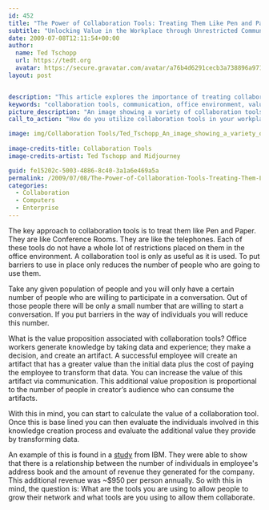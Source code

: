 ```yaml
---
id: 452
title: "The Power of Collaboration Tools: Treating Them Like Pen and Paper"
subtitle: "Unlocking Value in the Workplace through Unrestricted Communication"
date: 2009-07-08T12:11:54+00:00
author:
  name: Ted Tschopp
  url: https://tedt.org
  avatar: https://secure.gravatar.com/avatar/a76b4d6291cecb3a738896a971bfb903?s=512&d=mp&r=g
layout: post


description: "This article explores the importance of treating collaboration tools with the same unrestricted access as conventional office utilities like pens, papers, or telephones. By avoiding barriers and encouraging free use, collaboration tools can significantly enhance the value of knowledge generated by employees and contribute to the overall success of a business."
keywords: "collaboration tools, communication, office environment, value proposition, knowledge creation, employee engagement, network growth, IBM study, revenue generation"
picture_description: "An image showing a variety of collaboration tools such as pens, paper, telephones, and modern digital platforms, representing the seamless integration of traditional and modern means of communication in a thriving office environment."
call_to_action: "How do you utilize collaboration tools in your workplace? Share your thoughts and experiences in the comments below. Let’s explore together how we can break down barriers and create more value through effective collaboration."

image: img/Collaboration Tools/Ted_Tschopp_An_image_showing_a_variety_of_collaboration_tools_s.jpg
  
image-credits-title: Collaboration Tools
image-credits-artist: Ted Tschopp and Midjourney

guid: fe15202c-5003-4886-8c40-3a1a6e469a5a
permalink: /2009/07/08/The-Power-of-Collaboration-Tools-Treating-Them-Like-Pen-and-Paper/
categories:
  - Collaboration
  - Computers
  - Enterprise
---
```

The key approach to collaboration tools is to treat them like Pen and Paper. They are like Conference Rooms. They are like the telephones. Each of these tools do not have a whole lot of restrictions placed on them in the office environment. A collaboration tool is only as useful as it is used. To put barriers to use in place only reduces the number of people who are going to use them.

Take any given population of people and you will only have a certain number of people who are willing to participate in a conversation. Out of those people there will be only a small number that are willing to start a conversation. If you put barriers in the way of individuals you will reduce this number.

What is the value proposition associated with collaboration tools? Office workers generate knowledge by taking data and experience; they make a decision, and create an artifact. A successful employee will create an artifact that has a greater value than the initial data plus the cost of paying the employee to transform that data. You can increase the value of this artifact via communication. This additional value proposition is proportional to the number of people in creator’s audience who can consume the artifacts.

With this in mind, you can start to calculate the value of a collaboration tool. Once this is base lined you can then evaluate the individuals involved in this knowledge creation process and evaluate the additional value they provide by transforming data.

An example of this is found in a <a href="http://smallblue.research.ibm.com/projects/snvalue/" target="_blank">study</a> from IBM. They were able to show that there is a relationship between the number of individuals in employee's address book and the amount of revenue they generated for the company. This additional revenue was ~$950 per person annually. So with this in mind, the question is: What are the tools you are using to allow people to grow their network and what tools are you using to allow them collaborate.